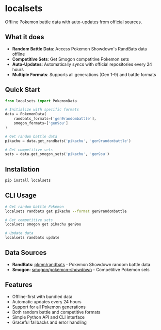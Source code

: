 # localsets

Offline Pokemon battle data with auto-updates from official sources.

## What it does

- **Random Battle Data**: Access Pokemon Showdown's RandBats data offline
- **Competitive Sets**: Get Smogon competitive Pokemon sets
- **Auto-Updates**: Automatically syncs with official repositories every 24 hours
- **Multiple Formats**: Supports all generations (Gen 1-9) and battle formats

## Quick Start

```python
from localsets import PokemonData

# Initialize with specific formats
data = PokemonData(
    randbats_formats=['gen9randombattle'],
    smogon_formats=['gen9ou']
)

# Get random battle data
pikachu = data.get_randbats('pikachu', 'gen9randombattle')

# Get competitive sets
sets = data.get_smogon_sets('pikachu', 'gen9ou')
```

## Installation

```bash
pip install localsets
```

## CLI Usage

```bash
# Get random battle Pokemon
localsets randbats get pikachu --format gen9randombattle

# Get competitive sets
localsets smogon get pikachu gen9ou

# Update data
localsets randbats update
```

## Data Sources

- **RandBats**: [pkmn/randbats](https://github.com/pkmn/randbats) - Pokemon Showdown random battle data
- **Smogon**: [smogon/pokemon-showdown](https://github.com/smogon/pokemon-showdown) - Competitive Pokemon sets

## Features

- Offline-first with bundled data
- Automatic updates every 24 hours
- Support for all Pokemon generations
- Both random battle and competitive formats
- Simple Python API and CLI interface
- Graceful fallbacks and error handling 
